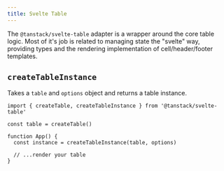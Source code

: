 ```yaml
---
title: Svelte Table
---
```


The `@tanstack/svelte-table` adapter is a wrapper around the core table logic. Most of it's job is related to managing state the "svelte" way, providing types and the rendering implementation of cell/header/footer templates.

## `createTableInstance`

Takes a `table` and `options` object and returns a table instance.

```tsx
import { createTable, createTableInstance } from '@tanstack/svelte-table'

const table = createTable()

function App() {
  const instance = createTableInstance(table, options)

  // ...render your table
}
```
